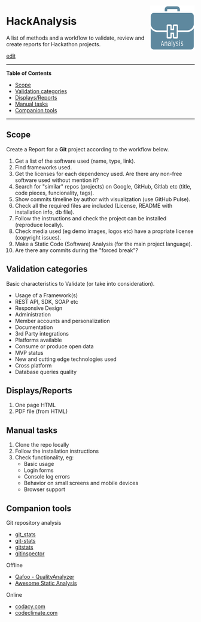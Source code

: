 <p></p>
<a href="https://hack-tools.github.io/"><img src="hackanalysis_logo.png" alt="logo" align="right"></a>

# HackAnalysis
A list of methods and a workflow to validate, review and create reports for Hackathon projects.

[edit](https://github.com/hack-tools/hackanalysis/edit/master/README.md)

---

**Table of Contents**
  * [Scope](#scope)
  * [Validation categories](#validation-categories)
  * [Displays/Reports](#displaysreports)
  * [Manual tasks](#manual-tasks)
  * [Companion tools](#companion-tools)

---

## Scope

Create a Report for a **Git** project according to the workflow below.

1. Get a list of the software used (name, type, link).
2. Find frameworks used.
3. Get the licenses for each dependency used. Are there any non-free software used without mention it?
4. Search for "similar" repos (projects) on Google, GitHub, Gitlab etc (title, code pieces, funcionality, tags).
5. Show commits timeline by author with visualization (use GitHub Pulse).
6. Check all the required files are included (License, README with installation info, db file).
7. Follow the instructions and check the project can be installed (reproduce locally).
8. Check media used (eg demo images, logos etc) have a propriate license (copyright issues).
9. Make a Static Code (Software) Analysis (for the main project language).
10. Are there any commits during the "forced break"?

## Validation categories

Basic characteristics to Validate (or take into consideration).

 - Usage of a Framework(s)
 - REST API, SDK, SOAP etc
 - Responsive Design
 - Administration
 - Member accounts and personalization
 - Documentation
 - 3rd Party integrations
 - Platforms available
 - Consume or produce open data
 - MVP status
 - New and cutting edge technologies used
 - Cross platform
 - Database queries quality

## Displays/Reports

 1. One page HTML
 2. PDF file (from HTML)

## Manual tasks
 1. Clone the repo locally
 2. Follow the installation instructions
 3. Check functionality, eg:
    - Basic usage
    - Login forms
    - Console log errors
    - Behavior on small screens and mobile devices
    - Browser support

## Companion tools

Git repository analysis
  - [git_stats](https://github.com/tomgi/git_stats)
  - [git-stats](https://github.com/IonicaBizau/git-stats)
  - [gitstats](http://gitstats.sourceforge.net)
  - [gitinspector](https://github.com/ejwa/gitinspector)

Offline
  - [Qafoo - QualityAnalyzer](https://github.com/Qafoo/QualityAnalyzer)
  - [Awesome Static Analysis](https://github.com/mre/awesome-static-analysis)

Online
  - [codacy.com](https://www.codacy.com)
  - [codeclimate.com](https://codeclimate.com)

<p></p>
